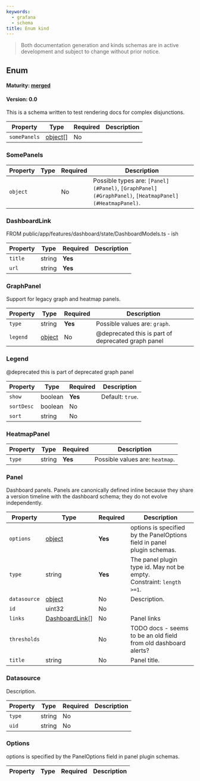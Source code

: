 ```yaml
---
keywords:
  - grafana
  - schema
title: Enum kind
---
```

> Both documentation generation and kinds schemas are in active development and subject to change without prior notice.

## Enum

#### Maturity: [merged](../../../maturity/#merged)
#### Version: 0.0

This is a schema written to test rendering docs for complex disjunctions.

| Property     | Type                    | Required | Description |
|--------------|-------------------------|----------|-------------|
| `somePanels` | [object](#somepanels)[] | No       |             |

### SomePanels

| Property | Type | Required | Description                                                                                          |
|----------|------|----------|------------------------------------------------------------------------------------------------------|
| `object` |      | No       | Possible types are: `[Panel](#Panel)`, `[GraphPanel](#GraphPanel)`, `[HeatmapPanel](#HeatmapPanel)`. |

### DashboardLink

FROM public/app/features/dashboard/state/DashboardModels.ts - ish

| Property | Type   | Required | Description |
|----------|--------|----------|-------------|
| `title`  | string | **Yes**  |             |
| `url`    | string | **Yes**  |             |

### GraphPanel

Support for legacy graph and heatmap panels.

| Property | Type              | Required | Description                                        |
|----------|-------------------|----------|----------------------------------------------------|
| `type`   | string            | **Yes**  | Possible values are: `graph`.                      |
| `legend` | [object](#legend) | No       | @deprecated this is part of deprecated graph panel |

### Legend

@deprecated this is part of deprecated graph panel

| Property   | Type    | Required | Description      |
|------------|---------|----------|------------------|
| `show`     | boolean | **Yes**  | Default: `true`. |
| `sortDesc` | boolean | No       |                  |
| `sort`     | string  | No       |                  |

### HeatmapPanel

| Property | Type   | Required | Description                     |
|----------|--------|----------|---------------------------------|
| `type`   | string | **Yes**  | Possible values are: `heatmap`. |

### Panel

Dashboard panels. Panels are canonically defined inline
because they share a version timeline with the dashboard
schema; they do not evolve independently.

| Property     | Type                              | Required | Description                                                                 |
|--------------|-----------------------------------|----------|-----------------------------------------------------------------------------|
| `options`    | [object](#options)                | **Yes**  | options is specified by the PanelOptions field in panel<br/>plugin schemas. |
| `type`       | string                            | **Yes**  | The panel plugin type id. May not be empty.<br/>Constraint: `length >=1`.   |
| `datasource` | [object](#datasource)             | No       | Description.                                                                |
| `id`         | uint32                            | No       |                                                                             |
| `links`      | [DashboardLink](#dashboardlink)[] | No       | Panel links                                                                 |
| `thresholds` |                                   | No       | TODO docs - seems to be an old field from old dashboard alerts?             |
| `title`      | string                            | No       | Panel title.                                                                |

### Datasource

Description.

| Property | Type   | Required | Description |
|----------|--------|----------|-------------|
| `type`   | string | No       |             |
| `uid`    | string | No       |             |

### Options

options is specified by the PanelOptions field in panel
plugin schemas.

| Property | Type | Required | Description |
|----------|------|----------|-------------|


